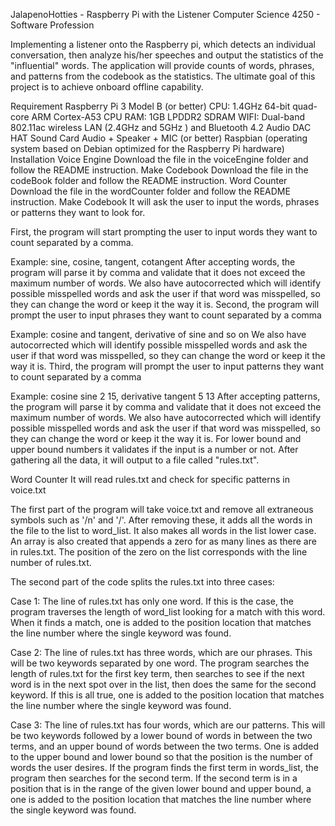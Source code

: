 JalapenoHotties - Raspberry Pi with the Listener
Computer Science 4250 - Software Profession

Implementing a listener onto the Raspberry pi, which detects an individual conversation, then analyze his/her speeches and output the statistics of the "influential" words. The application will provide counts of words, phrases, and patterns from the codebook as the statistics. The ultimate goal of this project is to achieve onboard offline capability.

Requirement
Raspberry Pi 3 Model B (or better)
CPU: 1.4GHz 64-bit quad-core ARM Cortex-A53 CPU
RAM: 1GB LPDDR2 SDRAM
WIFI: Dual-band 802.11ac wireless LAN (2.4GHz and 5GHz ) and Bluetooth 4.2
Audio DAC HAT Sound Card Audio + Speaker + MIC (or better)
Raspbian (operating system based on Debian optimized for the Raspberry Pi hardware)
Installation
Voice Engine
Download the file in the voiceEngine folder and follow the README instruction.
Make Codebook
Download the file in the codeBook folder and follow the README instruction.
Word Counter
Download the file in the wordCounter folder and follow the README instruction.
Make Codebook
It will ask the user to input the words, phrases or patterns they want to look for.

First, the program will start prompting the user to input words they want to count separated by a comma.

Example: sine, cosine, tangent, cotangent
After accepting words, the program will parse it by comma and validate that it does not exceed the maximum number of words. We also have autocorrected which will identify possible misspelled words and ask the user if that word was misspelled, so they can change the word or keep it the way it is.
Second, the program will prompt the user to input phrases they want to count separated by a comma

Example: cosine and tangent, derivative of sine and so on
We also have autocorrected which will identify possible misspelled words and ask the user if that word was misspelled, so they can change the word or keep it the way it is.
Third, the program will prompt the user to input patterns they want to count separated by a comma

Example: cosine sine 2 15, derivative tangent 5 13
After accepting patterns, the program will parse it by comma and validate that it does not exceed the maximum number of words. We also have autocorrected which will identify possible misspelled words and ask the user if that word was misspelled, so they can change the word or keep it the way it is. For lower bound and upper bound numbers it validates if the input is a number or not.
After gathering all the data, it will output to a file called "rules.txt".

Word Counter
It will read rules.txt and check for specific patterns in voice.txt

The first part of the program will take voice.txt and remove all extraneous symbols such as '/n' and '/'. After removing these, it adds all the words in the file to the list to word_list. It also makes all words in the list lower case. An array is also created that appends a zero for as many lines as there are in rules.txt. The position of the zero on the list corresponds with the line number of rules.txt.

The second part of the code splits the rules.txt into three cases:

Case 1: The line of rules.txt has only one word. If this is the case, the program traverses the length of word_list looking for a match with this word. When it finds a match, one is added to the position location that matches the line number where the single keyword was found.

Case 2: The line of rules.txt has three words, which are our phrases. This will be two keywords separated by one word. The program searches the length of rules.txt for the first key term, then searches to see if the next word is in the next spot over in the list, then does the same for the second keyword. If this is all true, one is added to the position location that matches the line number where the single keyword was found.

Case 3: The line of rules.txt has four words, which are our patterns. This will be two keywords followed by a lower bound of words in between the two terms, and an upper bound of words between the two terms. One is added to the upper bound and lower bound so that the position is the number of words the user desires. If the program finds the first term in words_list, the program then searches for the second term. If the second term is in a position that is in the range of the given lower bound and upper bound, a one is added to the position location that matches the line number where the single keyword was found.
